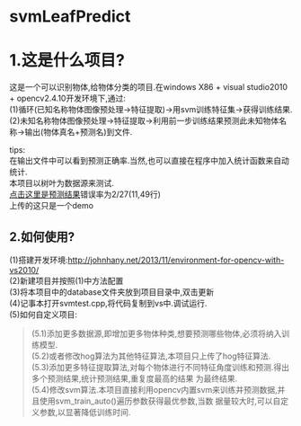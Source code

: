# svmLeafPredict

1.这是什么项目?
================

  这是一个可以识别物体,给物体分类的项目.在windows X86 + visual studio2010 + opencv2.4.10开发环境下,通过:<br>
    (1)循环(已知名称物体图像预处理->特征提取)->用svm训练特征集->获得训练结果.<br>
    (2)未知名称物体图像预处理->特征提取->利用前一步训练结果预测此未知物体名称->输出(物体真名+预测名)到文件.<br>
  
  tips:<br>
    在输出文件中可以看到预测正确率.当然,也可以直接在程序中加入统计函数来自动统计.<br>
    本项目以树叶为数据源来测试.<br>
    [点击这里是预测结果](https://github.com/samyanghehe/svmLeafPredict/blob/master/svmtest/SVM_PREDICT.txt)错误率为2/27(11,49行)<br />
    上传的这只是一个demo<br>


2.如何使用?
------------
  (1)搭建开发环境:http://johnhany.net/2013/11/environment-for-opencv-with-vs2010/<br>
  (2)新建项目并按照(1)中方法配置<br>
  (3)将本项目中的database文件夹放到项目目录中,双击更新<br>
  (4)记事本打开svmtest.cpp,将代码复制到vs中.调试运行.<br>
  (5)如何自定义项目:<br>
  >(5.1)添加更多数据源,即增加更多物体种类,想要预测哪些物体,必须将纳入训练模型.<br>
  >(5.2)或者修改hog算法为其他特征算法,本项目只上传了hog特征算法.<br>
  >(5.3)添加更多特征提取算法,对每个物体进行不同特征角度训练和预测.得出多个预测结果,统计预测结果,重复度最高的结果
        为最终结果.<br>
  >(5.4)修改svm算法.本项目直接利用opencv内置svm来训练并预测数据,并且使用svm_train_auto()遍历参数获得最优参数,当数
        据量较大时,可以自定义参数,以显著降低训练时间.<br>
  
